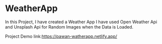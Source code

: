 # WeatherApp
In this Project, I have created a Weather App 
I have used Open Weather Api and Unsplash Api for Random Images when the Data is Loaded.

Project Demo link:https://pawan-watherapp.netlify.app/


